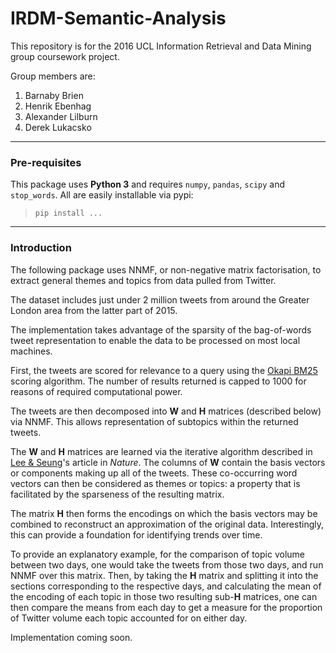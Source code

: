 # IRDM-Semantic-Analysis

This repository is for the 2016 UCL Information Retrieval and Data Mining group coursework project.

Group members are:

1. Barnaby Brien
2. Henrik Ebenhag
3. Alexander Lilburn
4. Derek Lukacsko

---

### Pre-requisites
This package uses **Python 3** and requires `numpy`, `pandas`, `scipy` and `stop_words`. All are easily installable via pypi:  
>`pip install ...`

---

### Introduction
The following package uses NNMF, or non-negative matrix factorisation, 
to extract general themes and topics from data pulled from Twitter.

The dataset includes just under 2 million tweets from around the Greater London area
from the latter part of 2015.

The implementation takes advantage of the sparsity of the bag-of-words tweet representation
to enable the data to be processed on most local machines.

First, the tweets are scored for relevance to a query using the [Okapi BM25](https://en.wikipedia.org/wiki/Okapi_BM25) 
scoring algorithm. The number of results returned is capped to 1000 for reasons of required computational power.

The tweets are then decomposed into **W** and **H** matrices (described below) via NNMF. This allows representation of
subtopics within the returned tweets.

The **W** and **H** matrices are learned via the iterative algorithm described in 
[Lee & Seung](http://www.columbia.edu/~jwp2128/Teaching/W4721/papers/nmf_nature.pdf)'s
article in _Nature_. The columns of **W** contain the basis vectors or components making up all of the tweets.
These co-occurring word vectors can then be considered as themes or topics: a property that is facilitated
by the sparseness of the resulting matrix.

The matrix **H** then forms the encodings on which the basis vectors may be combined to reconstruct an
approximation of the original data. Interestingly, this can provide a foundation for identifying trends over time.

To provide an explanatory example, for the comparison of topic volume between two days, one would take the tweets from
those two days, and run NNMF over this matrix. Then, by taking the **H** matrix and splitting it into the sections
corresponding to the respective days, and calculating the mean of the encoding of each topic in those two
resulting sub-**H** matrices, one can then compare the means from each day to get a measure for the proportion of
Twitter volume each topic accounted for on either day.

Implementation coming soon.

